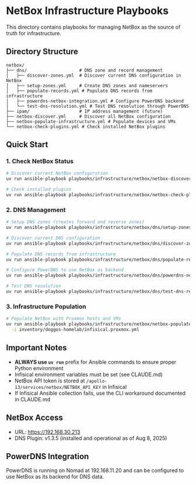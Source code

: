 # NetBox Infrastructure Playbooks

This directory contains playbooks for managing NetBox as the source of truth for infrastructure.

## Directory Structure

```text
netbox/
├── dns/                    # DNS zone and record management
│   ├── discover-zones.yml  # Discover current DNS configuration in NetBox
│   ├── setup-zones.yml     # Create DNS zones and nameservers
│   ├── populate-records.yml # Populate DNS records from infrastructure
│   ├── powerdns-netbox-integration.yml # Configure PowerDNS backend
│   └── test-dns-resolution.yml # Test DNS resolution through PowerDNS
├── ipam/                   # IP address management (future)
├── netbox-discover.yml     # Discover all NetBox configuration
├── netbox-populate-infrastructure.yml # Populate devices and VMs
└── netbox-check-plugins.yml # Check installed NetBox plugins
```

## Quick Start

### 1. Check NetBox Status

```bash
# Discover current NetBox configuration
uv run ansible-playbook playbooks/infrastructure/netbox/netbox-discover.yml

# Check installed plugins
uv run ansible-playbook playbooks/infrastructure/netbox/netbox-check-plugins.yml
```

### 2. DNS Management

```bash
# Setup DNS zones (creates forward and reverse zones)
uv run ansible-playbook playbooks/infrastructure/netbox/dns/setup-zones.yml

# Discover current DNS configuration
uv run ansible-playbook playbooks/infrastructure/netbox/dns/discover-zones.yml

# Populate DNS records from infrastructure
uv run ansible-playbook playbooks/infrastructure/netbox/dns/populate-records.yml

# Configure PowerDNS to use NetBox as backend
uv run ansible-playbook playbooks/infrastructure/netbox/dns/powerdns-netbox-integration.yml

# Test DNS resolution
uv run ansible-playbook playbooks/infrastructure/netbox/dns/test-dns-resolution.yml
```

### 3. Infrastructure Population

```bash
# Populate NetBox with Proxmox hosts and VMs
uv run ansible-playbook playbooks/infrastructure/netbox/netbox-populate-infrastructure.yml \
  -i inventory/doggos-homelab/infisical.proxmox.yml
```

## Important Notes

- **ALWAYS use `uv run`** prefix for Ansible commands to ensure proper Python environment
- Infisical environment variables must be set (see CLAUDE.md)
- NetBox API token is stored at `/apollo-13/services/netbox/NETBOX_API_KEY` in Infisical
- If Infisical Ansible collection fails, use the CLI workaround documented in CLAUDE.md

## NetBox Access

- URL: https://192.168.30.213
- DNS Plugin: v1.3.5 (installed and operational as of Aug 8, 2025)

## PowerDNS Integration

PowerDNS is running on Nomad at 192.168.11.20 and can be configured to use NetBox as its backend for DNS data.
